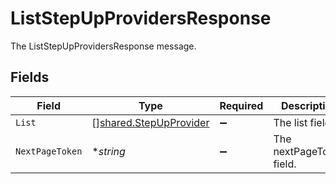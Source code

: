 # ListStepUpProvidersResponse

The ListStepUpProvidersResponse message.


## Fields

| Field                                                                   | Type                                                                    | Required                                                                | Description                                                             |
| ----------------------------------------------------------------------- | ----------------------------------------------------------------------- | ----------------------------------------------------------------------- | ----------------------------------------------------------------------- |
| `List`                                                                  | [][shared.StepUpProvider](../../../pkg/models/shared/stepupprovider.md) | :heavy_minus_sign:                                                      | The list field.                                                         |
| `NextPageToken`                                                         | **string*                                                               | :heavy_minus_sign:                                                      | The nextPageToken field.                                                |